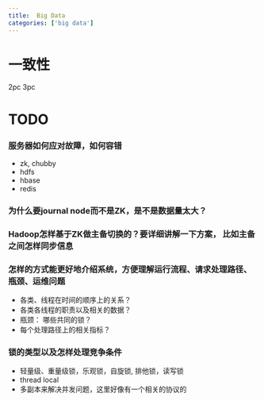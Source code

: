 ```yaml
---
title:  Big Data
categories: ['big data']
---
```


# 一致性

2pc
3pc

# TODO

### 服务器如何应对故障，如何容错
- zk, chubby
- hdfs
- hbase
- redis

### 为什么要journal node而不是ZK，是不是数据量太大？

### Hadoop怎样基于ZK做主备切换的？要详细讲解一下方案， 比如主备之间怎样同步信息


### 怎样的方式能更好地介绍系统，方便理解运行流程、请求处理路径、瓶颈、运维问题
- 各类、线程在时间的顺序上的关系？
- 各类各线程的职责以及相关的数据？
- 瓶颈： 哪些共同的锁？
- 每个处理路径上的相关指标？


### 锁的类型以及怎样处理竞争条件
- 轻量级、重量级锁，乐观锁，自旋锁, 排他锁，读写锁
- thread local
- 多副本来解决并发问题，这里好像有一个相关的协议的